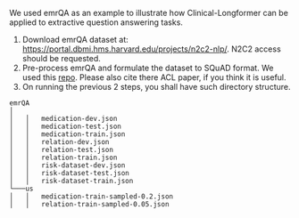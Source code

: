 We used emrQA as an example to illustrate how Clinical-Longformer can be applied to extractive question answering tasks.

1. Download emrQA dataset at: https://portal.dbmi.hms.harvard.edu/projects/n2c2-nlp/. N2C2 access should be requested.
2. Pre-process emrQA and formulate the dataset to SQuAD format. We used this [repo](https://github.com/sunlab-osu/CliniRC). Please also cite there ACL paper, if you think it is useful.
3. On running the previous 2 steps, you shall have such directory structure.
```
emrQA  
│
│   │   medication-dev.json
│   │   medication-test.json
│   │   medication-train.json
│   │   relation-dev.json
│   │   relation-test.json
│   │   relation-train.json
│   │   risk-dataset-dev.json
│   │   risk-dataset-test.json
│   │   risk-dataset-train.json
└───us
│   │   medication-train-sampled-0.2.json
│   │   relation-train-sampled-0.05.json
``` 
